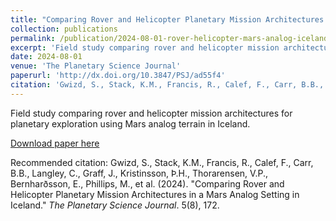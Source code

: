 ```yaml
---
title: "Comparing Rover and Helicopter Planetary Mission Architectures in a Mars Analog Setting in Iceland"
collection: publications
permalink: /publication/2024-08-01-rover-helicopter-mars-analog-iceland-2024
excerpt: 'Field study comparing rover and helicopter mission architectures for planetary exploration using Mars analog terrain in Iceland.'
date: 2024-08-01
venue: 'The Planetary Science Journal'
paperurl: 'http://dx.doi.org/10.3847/PSJ/ad55f4'
citation: 'Gwizd, S., Stack, K.M., Francis, R., Calef, F., Carr, B.B., Langley, C., Graff, J., Kristinsson, Þ.H., Thorarensen, V.P., Bernharðsson, E., Phillips, M., et al. (2024). &quot;Comparing Rover and Helicopter Planetary Mission Architectures in a Mars Analog Setting in Iceland.&quot; <i>The Planetary Science Journal</i>. 5(8), 172.'
---
```

Field study comparing rover and helicopter mission architectures for planetary exploration using Mars analog terrain in Iceland.

[Download paper here](http://dx.doi.org/10.3847/PSJ/ad55f4)

Recommended citation: Gwizd, S., Stack, K.M., Francis, R., Calef, F., Carr, B.B., Langley, C., Graff, J., Kristinsson, Þ.H., Thorarensen, V.P., Bernharðsson, E., Phillips, M., et al. (2024). "Comparing Rover and Helicopter Planetary Mission Architectures in a Mars Analog Setting in Iceland." <i>The Planetary Science Journal</i>. 5(8), 172.